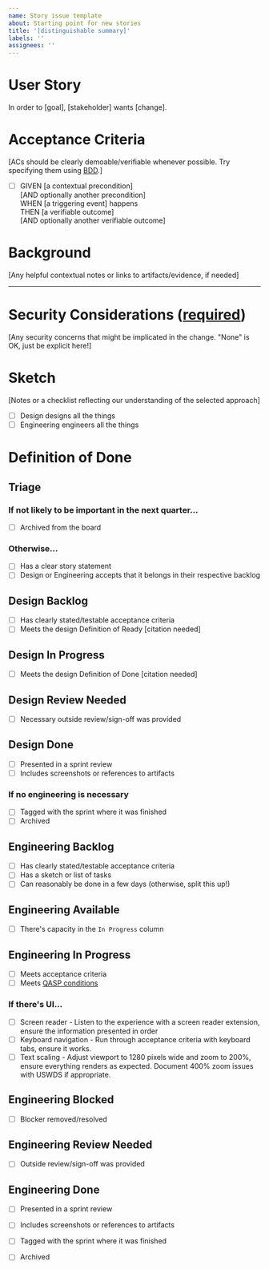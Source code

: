 ```yaml
---
name: Story issue template
about: Starting point for new stories
title: '[distinguishable summary]'
labels: ''
assignees: ''
---
```

# User Story

In order to [goal], [stakeholder] wants [change].

# Acceptance Criteria

[ACs should be clearly demoable/verifiable whenever possible. Try specifying them using [BDD](https://en.wikipedia.org/wiki/Behavior-driven_development#Behavioral_specifications).]

- [ ] GIVEN [a contextual precondition] \
  [AND optionally another precondition] \
  WHEN [a triggering event] happens \
  THEN [a verifiable outcome] \
  [AND optionally another verifiable outcome]

# Background

[Any helpful contextual notes or links to artifacts/evidence, if needed]

---

# Security Considerations ([required](https://nvd.nist.gov/800-53/Rev4/control/CM-4))

[comment]: # "Our SSP says 'The Data.gov team ensures security implications are considered as part of the agile requirements refinement process by including a section in the issue template used as a basis for new work.' so please don't remove this section without care."
[Any security concerns that might be implicated in the change. "None" is OK, just be explicit here!]

# Sketch

[Notes or a checklist reflecting our understanding of the selected approach]

- [ ] Design designs all the things
- [ ] Engineering engineers all the things

# Definition of Done

## Triage

### If not likely to be important in the next quarter...
- [ ] Archived from the board

### Otherwise...

- [ ] Has a clear story statement
- [ ] Design or Engineering accepts that it belongs in their respective backlog

## Design Backlog

- [ ] Has clearly stated/testable acceptance criteria
- [ ] Meets the design Definition of Ready [citation needed]

## Design In Progress

- [ ] Meets the design Definition of Done [citation needed]

## Design Review Needed

- [ ] Necessary outside review/sign-off was provided

## Design Done

- [ ] Presented in a sprint review
- [ ] Includes screenshots or references to artifacts

### If no engineering is necessary
- [ ] Tagged with the sprint where it was finished
- [ ] Archived

## Engineering Backlog

- [ ] Has clearly stated/testable acceptance criteria
- [ ] Has a sketch or list of tasks
- [ ] Can reasonably be done in a few days (otherwise, split this up!)

## Engineering Available

- [ ] There's capacity in the `In Progress` column

## Engineering In Progress

- [ ] Meets acceptance criteria
- [ ] Meets [QASP conditions](https://derisking-guide.18f.gov/qasp/)

### If there's UI...
- [ ] Screen reader - Listen to the experience with a screen reader extension, ensure the information presented in order
- [ ] Keyboard navigation - Run through acceptance criteria with keyboard tabs, ensure it works. 
- [ ] Text scaling - Adjust viewport to 1280 pixels wide and zoom to 200%, ensure everything renders as expected. Document 400% zoom issues with USWDS if appropriate.

## Engineering Blocked

- [ ] Blocker removed/resolved

## Engineering Review Needed

- [ ] Outside review/sign-off was provided

## Engineering Done

- [ ] Presented in a sprint review
- [ ] Includes screenshots or references to artifacts
- [ ] Tagged with the sprint where it was finished
- [ ] Archived


